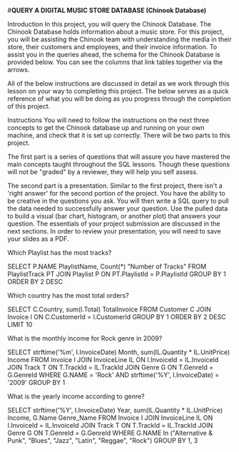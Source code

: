#**QUERY A DIGITAL MUSIC STORE DATABASE (Chinook Database)**


Introduction
In this project, you will query the Chinook Database. The Chinook Database holds information about a music store. For this project, you will be assisting the Chinook team with understanding the media in their store, their customers and employees, and their invoice information. To assist you in the queries ahead, the schema for the Chinook Database is provided below. You can see the columns that link tables together via the arrows.


All of the below instructions are discussed in detail as we work through this lesson on your way to completing this project. The below serves as a quick reference of what you will be doing as you progress through the completion of this project.

Instructions
You will need to follow the instructions on the next three concepts to get the Chinook database up and running on your own machine, and check that it is set up correctly. There will be two parts to this project.

The first part is a series of questions that will assure you have mastered the main concepts taught throughout the SQL lessons. Though these questions will not be "graded" by a reviewer, they will help you self assess.


The second part is a presentation. Similar to the first project, there isn't a 'right answer' for the second portion of the project. You have the ability to be creative in the questions you ask. You will then write a SQL query to pull the data needed to successfully answer your question. Use the pulled data to build a visual (bar chart, histogram, or another plot) that answers your question. The essentials of your project submission are discussed in the next sections. In order to review your presentation, you will need to save your slides as a PDF.


Which Playlist has the most tracks?

SELECT P.NAME   PlaylistName, 
       Count(*) "Number of Tracks" 
FROM   PlaylistTrack PT 
       JOIN Playlist P 
         ON PT.PlaylistId = P.PlaylistId 
GROUP  BY 1 
ORDER  BY 2 DESC 


Which country has the most total orders?

SELECT C.Country, 
       sum(I.Total) TotalInvoice 
FROM   Customer C 
       JOIN Invoice I 
         ON C.CustomerId = I.CustomerId 
GROUP  BY 1 
ORDER  BY 2 DESC 
LIMIT  10 


What is the monthly income for Rock genre in 2009?

SELECT strftime('%m', I.InvoiceDate)   Month, 
       sum(IL.Quantity * IL.UnitPrice) Income 
FROM   Invoice I 
       JOIN InvoiceLine IL 
         ON I.InvoiceId = IL.InvoiceId 
       JOIN Track T 
         ON T.TrackId = IL.TrackId 
       JOIN Genre G 
         ON T.GenreId = G.GenreId 
WHERE  G.NAME = 'Rock' 
       AND strftime('%Y', I.InvoiceDate) = '2009' 
GROUP  BY 1 



What is the yearly income according to genre?

SELECT strftime('%Y', I.InvoiceDate)   Year, 
       sum(IL.Quantity * IL.UnitPrice) Income,
	   G.Name 						   Genre_Name
FROM   Invoice I 
       JOIN InvoiceLine IL 
         ON I.InvoiceId = IL.InvoiceId 
       JOIN Track T 
         ON T.TrackId = IL.TrackId 
       JOIN Genre G 
         ON T.GenreId = G.GenreId 
WHERE  G.NAME In ("Alternative & Punk", "Blues", "Jazz", "Latin", "Reggae", "Rock") 
GROUP  BY 1, 3
